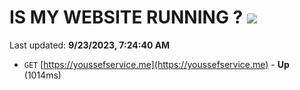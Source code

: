 # IS MY WEBSITE RUNNING ? [![](https://img.shields.io/static/v1?label=Sponsor&message=%E2%9D%A4&logo=GitHub&color=%23fe8e86)](https://github.com/sponsors/<username>)

Last updated: **9/23/2023, 7:24:40 AM**

- `GET` [https://youssefservice.me](https://youssefservice.me) - **Up** (1014ms)
